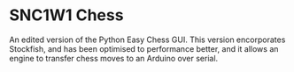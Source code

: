 # SNC1W1 Chess

An edited version of the Python Easy Chess GUI. This version encorporates Stockfish, and has been optimised to performance better, and it allows an engine to transfer chess moves to an Arduino over serial.

